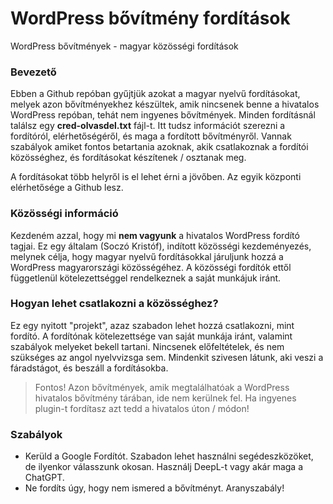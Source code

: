 # WordPress bővítmény fordítások
WordPress bővítmények - magyar közösségi fordítások


### Bevezető

Ebben a Github repóban gyűjtjük azokat a magyar nyelvű fordításokat, melyek azon bővítményekhez készültek, amik nincsenek benne a hivatalos WordPress repóban, tehát nem ingyenes bővítmények.
Minden fordításnál találsz egy **cred-olvasdel.txt** fájl-t. Itt tudsz információt szerezni a fordítóról, elérhetőségéről, és maga a fordított bővítményről. Vannak szabályok amiket fontos betartania azoknak, akik csatlakoznak a fordítói közösséghez, és fordításokat készítenek / osztanak meg.

A fordításokat több helyről is el lehet érni a jövőben. Az egyik központi elérhetősége a Github lesz.

### Közösségi információ

Kezdeném azzal, hogy mi **nem vagyunk** a hivatalos WordPress fordító tagjai. Ez egy általam (Soczó Kristóf), indított közösségi kezdeményezés, melynek célja, hogy magyar nyelvű fordításokkal járuljunk hozzá a WordPress magyarországi közösségéhez. A közösségi fordítók ettől függetlenül kötelezettséggel rendelkeznek a saját munkájuk iránt.


### Hogyan lehet csatlakozni a közösséghez?

Ez egy nyitott "projekt", azaz szabadon lehet hozzá csatlakozni, mint fordító. A fordítónak kötelezettsége van saját munkája iránt, valamint szabályok melyeket bekell tartani.
Nincsenek előfeltételek, és nem szükséges az angol nyelvvizsga sem. Mindenkit szivesen látunk, aki veszi a fáradstágot, és beszáll a fordításokba. 

> Fontos! Azon bővítmények, amik megtalálhatóak a WordPress hivatalos bővítmény tárában, ide nem kerülnek fel. Ha ingyenes plugin-t fordítasz azt tedd a hivatalos úton / módon!


### Szabályok

- Kerüld a Google Fordítót. Szabadon lehet használni segédeszközöket, de ilyenkor válasszunk okosan. Használj DeepL-t vagy akár maga a ChatGPT.
- Ne fordíts úgy, hogy nem ismered a bővítményt. Aranyszabály!
